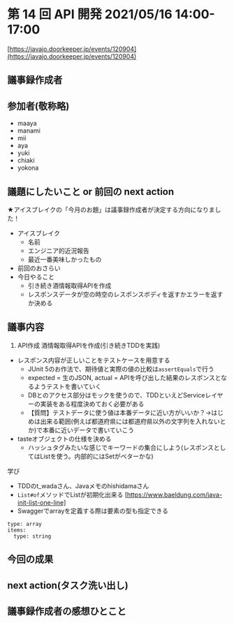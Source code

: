 # 第 14 回 API 開発 2021/05/16 14:00-17:00

[https://javajo.doorkeeper.jp/events/120904](https://javajo.doorkeeper.jp/events/120904)

## 議事録作成者



## 参加者(敬称略)
- maaya
- manami
- mii
- aya
- yuki
- chiaki
- yokona

## 議題にしたいこと or 前回の next action

★アイスブレイクの「今月のお題」は議事録作成者が決定する方向になりました！

- アイスブレイク
  - 名前
  - エンジニア的近況報告
  - 最近一番美味しかったもの
- 前回のおさらい
- 今日やること
  - 引き続き酒情報取得APIを作成
  - レスポンスデータが空の時空のレスポンスボディを返すかエラーを返すか決める
 
## 議事内容
1. API作成 酒情報取得APIを作成(引き続きTDDを実践)
- レスポンス内容が正しいことをテストケースを用意する
    - JUnit 5のお作法で、期待値と実際の値の比較は`assertEquals`で行う
    - expected = 生のJSON, actual = APIを呼び出した結果のレスポンスとなるようテストを書いていく
    - DBとのアクセス部分はモックを使うので、TDDといえどServiceレイヤーの実装をある程度決めておく必要がある
    - 【質問】テストデータに使う値は本番データに近い方がいいか？→はじめは出来る範囲(例えば都道府県には都道府県以外の文字列を入れないとか)で本番に近いデータで書いていこう
- tasteオブジェクトの仕様を決める
    - ハッシュタグみたいな感じでキーワードの集合にしよう(レスポンスとしてはListを使う。内部的にはSetがベターかな)

学び
- TDDのt_wadaさん、Javaメモのhishidamaさん
- `List#of`メソッドでListが初期化出来る [https://www.baeldung.com/java-init-list-one-line]
- Swaggerでarrayを定義する際は要素の型も指定できる

```
type: array
items:
  type: string
```

## 今回の成果


## next action(タスク洗い出し)


## 議事録作成者の感想ひとこと

